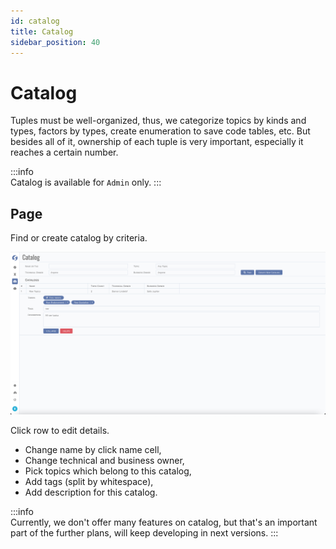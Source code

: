 ```yaml
---
id: catalog  
title: Catalog  
sidebar_position: 40
---
```


# Catalog

Tuples must be well-organized, thus, we categorize topics by kinds and types, factors by types, create enumeration to save code tables, etc.
But besides all of it, ownership of each tuple is very important, especially it reaches a certain number.

:::info  
Catalog is available for `Admin` only.
:::

## Page

Find or create catalog by criteria.

![Catalog](images/catalog.png)

Click row to edit details.

- Change name by click name cell,
- Change technical and business owner,
- Pick topics which belong to this catalog,
- Add tags (split by whitespace),
- Add description for this catalog.

:::info  
Currently, we don't offer many features on catalog, but that's an important part of the further plans, will keep developing in next
versions.
:::